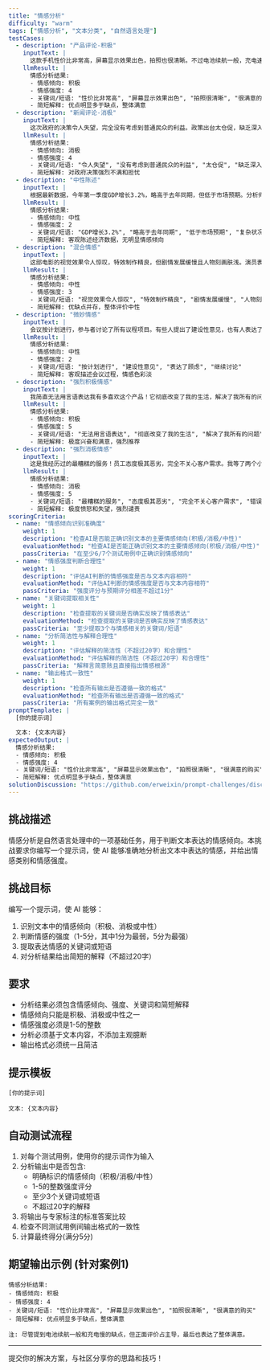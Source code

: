```yaml
---
title: "情感分析"
difficulty: "warm"
tags: ["情感分析", "文本分类", "自然语言处理"]
testCases:
  - description: "产品评论-积极"
    inputText: |
      这款手机性价比非常高，屏幕显示效果出色，拍照也很清晰。不过电池续航一般，充电速度有点慢，总体来说还是很满意的购买。
    llmResult: |
      情感分析结果:
      - 情感倾向: 积极
      - 情感强度: 4
      - 关键词/短语: "性价比非常高", "屏幕显示效果出色", "拍照很清晰", "很满意的购买"
      - 简短解释: 优点明显多于缺点，整体满意
  - description: "新闻评论-消极"
    inputText: |
      这次政府的决策令人失望，完全没有考虑到普通民众的利益。政策出台太仓促，缺乏深入调研，恐怕会引发更多社会问题。
    llmResult: |
      情感分析结果:
      - 情感倾向: 消极
      - 情感强度: 4
      - 关键词/短语: "令人失望", "没有考虑到普通民众的利益", "太仓促", "缺乏深入调研", "引发更多社会问题"
      - 简短解释: 对政府决策强烈不满和担忧
  - description: "中性陈述"
    inputText: |
      根据最新数据，今年第一季度GDP增长3.2%，略高于去年同期，但低于市场预期。分析师认为这一数据反映了当前经济的复杂状况。
    llmResult: |
      情感分析结果:
      - 情感倾向: 中性
      - 情感强度: 2
      - 关键词/短语: "GDP增长3.2%", "略高于去年同期", "低于市场预期", "复杂状况"
      - 简短解释: 客观陈述经济数据，无明显情感倾向
  - description: "混合情感"
    inputText: |
      这部电影的视觉效果令人惊叹，特效制作精良，但剧情发展缓慢且人物刻画肤浅。演员表演尚可，音乐也不错，但整体体验平淡无奇。
    llmResult: |
      情感分析结果:
      - 情感倾向: 中性
      - 情感强度: 3
      - 关键词/短语: "视觉效果令人惊叹", "特效制作精良", "剧情发展缓慢", "人物刻画肤浅", "整体体验平淡无奇"
      - 简短解释: 优缺点并存，整体评价中性
  - description: "微妙情感"
    inputText: |
      会议按计划进行，参与者讨论了所有议程项目。有些人提出了建设性意见，也有人表达了顾虑。我们同意下周再次会面继续讨论这些问题。
    llmResult: |
      情感分析结果:
      - 情感倾向: 中性
      - 情感强度: 2
      - 关键词/短语: "按计划进行", "建设性意见", "表达了顾虑", "继续讨论"
      - 简短解释: 客观描述会议过程，情感色彩淡
  - description: "强烈积极情感"
    inputText: |
      我简直无法用言语表达我有多喜欢这个产品！它彻底改变了我的生活，解决了我所有的问题。每天使用都让我感到无比愉悦，绝对是我见过的最完美的设计！强烈推荐给所有人！
    llmResult: |
      情感分析结果:
      - 情感倾向: 积极
      - 情感强度: 5
      - 关键词/短语: "无法用言语表达", "彻底改变了我的生活", "解决了我所有的问题", "无比愉悦", "最完美的设计", "强烈推荐"
      - 简短解释: 极度兴奋和满意，强烈推荐
  - description: "强烈消极情感"
    inputText: |
      这是我经历过的最糟糕的服务！员工态度极其恶劣，完全不关心客户需求。我等了两个小时却得到了错误的产品，然后他们拒绝退款。绝不会再光顾，也强烈建议所有人远离这家公司！
    llmResult: |
      情感分析结果:
      - 情感倾向: 消极
      - 情感强度: 5
      - 关键词/短语: "最糟糕的服务", "态度极其恶劣", "完全不关心客户需求", "错误的产品", "拒绝退款", "绝不会再光顾", "强烈建议所有人远离"
      - 简短解释: 极度愤怒和失望，强烈谴责
scoringCriteria:
  - name: "情感倾向识别准确度"
    weight: 1
    description: "检查AI是否能正确识别文本的主要情感倾向(积极/消极/中性)"
    evaluationMethod: "检查AI是否能正确识别文本的主要情感倾向(积极/消极/中性)"
    passCriteria: "在至少6/7个测试用例中正确识别情感倾向"
  - name: "情感强度判断合理性"
    weight: 1
    description: "评估AI判断的情感强度是否与文本内容相符"
    evaluationMethod: "评估AI判断的情感强度是否与文本内容相符"
    passCriteria: "强度评分与预期评分相差不超过1分"
  - name: "关键词提取相关性"
    weight: 1
    description: "检查提取的关键词是否确实反映了情感表达"
    evaluationMethod: "检查提取的关键词是否确实反映了情感表达"
    passCriteria: "至少提取3个与情感相关的关键词/短语"
  - name: "分析简洁性与解释合理性"
    weight: 1
    description: "评估解释的简洁性（不超过20字）和合理性"
    evaluationMethod: "评估解释的简洁性（不超过20字）和合理性"
    passCriteria: "解释言简意赅且直接指出情感根源"
  - name: "输出格式一致性"
    weight: 1
    description: "检查所有输出是否遵循一致的格式"
    evaluationMethod: "检查所有输出是否遵循一致的格式"
    passCriteria: "所有案例的输出格式完全一致"
promptTemplate: |
  [你的提示词]

  文本: {文本内容}
expectedOutput: |
  情感分析结果:
  - 情感倾向: 积极
  - 情感强度: 4
  - 关键词/短语: "性价比非常高", "屏幕显示效果出色", "拍照很清晰", "很满意的购买"
  - 简短解释: 优点明显多于缺点，整体满意
solutionDiscussion: "https://github.com/erweixin/prompt-challenges/discussions/2"
---
```


## 挑战描述

情感分析是自然语言处理中的一项基础任务，用于判断文本表达的情感倾向。本挑战要求你编写一个提示词，使 AI 能够准确地分析出文本中表达的情感，并给出情感类别和情感强度。

## 挑战目标

编写一个提示词，使 AI 能够：
1. 识别文本中的情感倾向（积极、消极或中性）
2. 判断情感的强度（1-5分，其中1分为最弱，5分为最强）
3. 提取表达情感的关键词或短语
4. 对分析结果给出简短的解释（不超过20字）

## 要求

- 分析结果必须包含情感倾向、强度、关键词和简短解释
- 情感倾向只能是积极、消极或中性之一
- 情感强度必须是1-5的整数
- 分析必须基于文本内容，不添加主观臆断
- 输出格式必须统一且简洁

## 提示模板

```
[你的提示词]

文本: {文本内容}
```

## 自动测试流程

1. 对每个测试用例，使用你的提示词作为输入
2. 分析输出中是否包含:
   - 明确标识的情感倾向（积极/消极/中性）
   - 1-5的整数强度评分
   - 至少3个关键词或短语
   - 不超过20字的解释
3. 将输出与专家标注的标准答案比较
4. 检查不同测试用例间输出格式的一致性
5. 计算最终得分(满分5分)

## 期望输出示例 (针对案例1)

```
情感分析结果:
- 情感倾向: 积极
- 情感强度: 4
- 关键词/短语: "性价比非常高", "屏幕显示效果出色", "拍照很清晰", "很满意的购买"
- 简短解释: 优点明显多于缺点，整体满意

注: 尽管提到电池续航一般和充电慢的缺点，但正面评价占主导，最后也表达了整体满意。
```

---

提交你的解决方案，与社区分享你的思路和技巧！ 